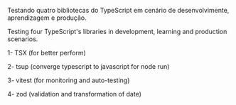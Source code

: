 Testando quatro bibliotecas do TypeScript em cenário de desenvolvimente, aprendizagem e produção.

Testing four TypeScript's libraries in development, learning and production scenarios.

1- TSX (for better perform)

2- tsup (converge typescript to javascript for node run)

3- vitest (for monitoring and auto-testing)

4- zod (validation and transformation of date)